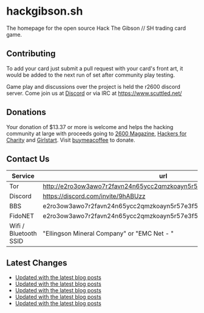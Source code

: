 # hackgibson.sh
The homepage for the open source Hack The Gibson // SH trading card game.


## Contributing

To add your card just submit a pull request with your card's front art, it would be added to the next run of set after community play testing.

Game play and discussions over the project is held the r2600 discord server. Come join us at [Discord](https://discord.com/invite/9hABUzz) or via IRC at https://www.scuttled.net/


## Donations

Your donation of $13.37 or more is welcome and helps the hacking community at large with proceeds going to [2600 Magazine](https://2600.com/), [Hackers for Charity](https://hackersforcharity.org) and [Girlstart](https://girlstart.org).  Visit [buymeacoffee](https://www.buymeacoffee.com/hackgibson.sh) to donate.


## Contact Us

Service | url
-|-
Tor | http://e2ro3ow3awo7r2favn24n65ycc2qmzkoayn5r57e3f56nvjwdcgg32ad.onion
Discord | https://discord.com/invite/9hABUzz
BBS | e2ro3ow3awo7r2favn24n65ycc2qmzkoayn5r57e3f56nvjwdcgg32ad.onion:23
FidoNET | e2ro3ow3awo7r2favn24n65ycc2qmzkoayn5r57e3f56nvjwdcgg32ad.onion:24554
Wifi / Bluetooth SSID | "Ellingson Mineral Company" or "EMC Net - <fidonet address>"

## Latest Changes
<!-- BLOG-POST-LIST:START -->
- [Updated with the latest blog posts](https://github.com/DFW2600/hackgibson.sh/commit/5317cbdfe66155be56ef04cdb359a7808def50c1)
- [Updated with the latest blog posts](https://github.com/DFW2600/hackgibson.sh/commit/811af1c78dce0b833780c6b68fe8a35e9d4c73b3)
- [Updated with the latest blog posts](https://github.com/DFW2600/hackgibson.sh/commit/e4424afd30fac3bf637b587e1e9b0308bedda846)
- [Updated with the latest blog posts](https://github.com/DFW2600/hackgibson.sh/commit/f02a54f8fb8510c23e9b0aeadcc8d286a37461b7)
- [Updated with the latest blog posts](https://github.com/DFW2600/hackgibson.sh/commit/73d2010c6b4bdb12149e987298ecb99a7799e0dd)
<!-- BLOG-POST-LIST:END -->
